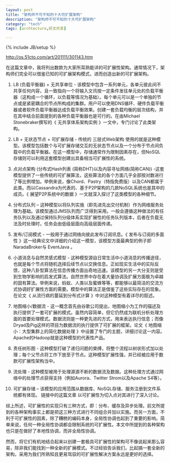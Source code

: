 ```yaml
---
layout: post
title: "架构师不可不知的十大可扩展架构"
description: "架构师不可不知的十大可扩展架构"
category: "tech"
tags: [archtecture,好文共享]

---
```

{% include JB/setup %}

http://os.51cto.com/art/201111/301143.htm

在这篇文章中，我将列出数款为大家所耳熟能详的可扩展性架构。通常情况下，架构师们完全可以借鉴已知的可扩展架构模式，进而创造出新的可扩展架构。

1. LB (负载平衡器) + 无共享单位 - 该模型中包含一系列单元，各单元彼此间不共享任何内容，且一致指向一个将输入文讯按一定条件发往单元处的负载平衡器（这构成一个循环，以负载等情况为基础）。每个单元可以是一个单独的节点或是紧密耦合的节点所构成的集群。用户可以使用DNS循环、硬件负载平衡器或者软件负载平衡器达成负载平衡效果。创建一套负载均衡的层次结构，并在其中结合前面提到的各种负载平衡器也是可行的。在由Michael Stonebraker撰写的《 无共享体系架构实例 》一文中，专门讨论了此类架构。

2. LB + 无状态节点 + 可扩展存储 - 传统的 三层式Web架构 使用的就是这种模型。该模型包括数个与可扩展存储交互的无状态节点以及一个分布于节点间负载中的负载平衡器。在这一模型中，存储通常作为限制因素存在，但NoSQL存储则可以利用这套模型创建出具备相当可扩展性的系统。

3. 点对点架构 (分布式Hash列表 (简称DHT)以及内容寻址网络(简称CAN)) -这套模型提供了一些传统的可扩展算法，这些算法的各个方面几乎全部按对数进行了等比例增加。举例来说，像Chord、Pastry（特指免费版）以及CAN都属于此类。而以Cassandra为代表的、基于P2P架构的几款NoSQL系统也是其中的成员。《 展望P2P系统中的数据 》一文就深入探讨了这类模型的各种细节。

4. 分布式队列 – 这种模型以将队列实施（即先进先出交付机制）作为网络服务处理为基础。该模型通过JMS队列而广泛得到采用。一般会遵循这种做法的有任务队列以及通过保持队列分级体系实现扩展性的任务队列版本，后者在负载无法及时处理时，任务会由低级层面向高级层面传递。

5. 发布/订阅模式 - 一般用于通过网络向彼此发布订阅讯息。《 发布与订阅的多面性 》这一经典论文中详细的介绍这一模型，该模型方面最典型的例子即 NaradaBroker与 EventJava 。

6. 小道消息与自然灵感式模型 - 这种模型源自日常生活中小道消息的传播途径，也就是每个节点将随机选择后续节点以交换信息。正如现实生活中的实际反馈，这种八卦型算法在信息传播方面出奇地迅速。该模型的另一大分支则是受到生物学影响的启发式算法。自然世界中存在着大量协调及扩展方面极为卓越的固有算法。举例来说，蚂蚁、人类以及蜜蜂等等，都能够以最简洁的交流方式协调好扩展性方面的需要。模型中的算法正是借鉴了这些实际存在的现象。在论文《 从流行病的蔓延到分布式计算 》中对这种模型有着详尽的叙述。

7. 地图缩小/数据流 - 这一概念首先由谷歌公司提出，地图缩小为工作的描述及执行提供了一套可扩展的模式。虽然内容简单，但它仍然成为联机分析处理方面的首要处理模式。数据流则是一种更先进的方式，用来表达执行信息；而像Dryad及Pig这样的项目为数据流的执行提供了可扩展的框架。论文《 地图缩小：大型集群上的简化数据处理 》中设置了专门的主题，详细讨论这一内容。Apache的Hadoop就是这种模型的代表性产品。

8. 责任树形图 - 这种模型打破了递归问题的束缚，将整个流程以树状形式加以处理；每个父节点将工作下放至子节点。这种模型扩展性强，并已经被应用于数款可扩展性架构当中。

9. 流处理 - 这种模型被用于处理源源不断的数据流及数据。这种处理方式通过网络中的处理节点获得支持（例如Aurora、Twitter Strom以及Apache S4等）。

10. 可扩展存储 – 该模型的应用范围从数据库、NoSQL存储、服务注册到文件系统都有体现。 链接中的这篇文章 以可扩展性为切入点对其进行了深入讨论。

综上所述，可扩展性的实现只有三种方式，即：分布、缓存及异步处理。前文所提到的各种架构事实上都是把这三种方式进行不同组合并加以实施。而另一方面，不利于可扩展性的因素，除了糟糕的编码本身，全局性协调也起到了重要的影响。简单来说，任何一种全局性协调都会限制系统的可扩展性。本文中所提到的各种架构也只是在做好了本地性协调，而非全局性协调。

然而，将它们有机地结合起来以创建一套极具可扩展性的架构可不像说起来那么容易，除非我们能找到一种全新的扩展模式。不过经验告诉我们，比起搞一套全新的架构，采用为我们所熟知且更易驾驭的可扩展性解决方案永远是更好的选择。
